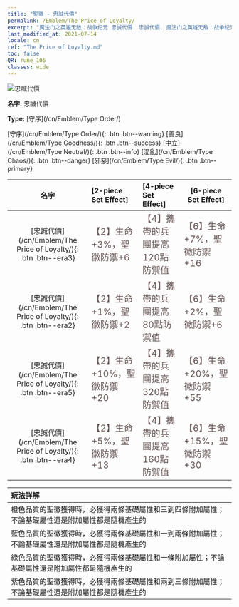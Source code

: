 ```yaml
---
title: "聖徽 - 忠誠代價"
permalink: /Emblem/The Price of Loyalty/
excerpt: "魔法门之英雄无敌：战争纪元 忠誠代價. 忠誠代價. 魔法门之英雄无敌：战争纪元 聖徽 忠誠代價. 魔法门之英雄无敌：战争纪元 守序 忠誠代價"
last_modified_at: 2021-07-14
locale: cn
ref: "The Price of Loyalty.md"
toc: false
QR: rune_106
classes: wide
---
```


  ![忠誠代價](/images/r/rune_icon_106.png)

 **名字:** 忠誠代價

 **Type:** [守序](/cn/Emblem/Type Order/)

  [守序](/cn/Emblem/Type Order/){: .btn .btn--warning}   [善良](/cn/Emblem/Type Goodness/){: .btn .btn--success}   [中立](/cn/Emblem/Type Neutral/){: .btn .btn--info}   [混亂](/cn/Emblem/Type Chaos/){: .btn .btn--danger}   [邪惡](/cn/Emblem/Type Evil/){: .btn .btn--primary} 

  |  名字    | [2-piece Set Effect] | [4-piece Set Effect] | [6-piece Set Effect]  | 
  |:-----------------------:|:-------------------|:-----------------|----------------| 
  | [忠誠代價](/cn/Emblem/The Price of Loyalty/){: .btn .btn--era3} | <span style="color: #645252;font-size:20px">【2】生命+3%，聖徽防禦+6</span> | <span style="color: #645252;font-size:20px">【4】攜帶的兵團提高120點防禦值</span> | <span style="color: #645252;font-size:20px">【6】生命+7%，聖徽防禦+16</span> | 
  | [忠誠代價](/cn/Emblem/The Price of Loyalty/){: .btn .btn--era2} | <span style="color: #645252;font-size:20px">【2】生命+1%，聖徽防禦+2</span> | <span style="color: #645252;font-size:20px">【4】攜帶的兵團提高80點防禦值</span> | <span style="color: #645252;font-size:20px">【6】生命+2%，聖徽防禦+6</span> | 
  | [忠誠代價](/cn/Emblem/The Price of Loyalty/){: .btn .btn--era5} | <span style="color: #645252;font-size:20px">【2】生命+10%，聖徽防禦+20</span> | <span style="color: #645252;font-size:20px">【4】攜帶的兵團提高320點防禦值</span> | <span style="color: #645252;font-size:20px">【6】生命+20%，聖徽防禦+55</span> | 
  | [忠誠代價](/cn/Emblem/The Price of Loyalty/){: .btn .btn--era4} | <span style="color: #645252;font-size:20px">【2】生命+5%，聖徽防禦+13</span> | <span style="color: #645252;font-size:20px">【4】攜帶的兵團提高160點防禦值</span> | <span style="color: #645252;font-size:20px">【6】生命+15%，聖徽防禦+30</span> | 

  |         玩法詳解            | 
  |:-------------------------------|
  | 橙色品質的聖徽獲得時，必獲得兩條基礎屬性和三到四條附加屬性；不論基礎屬性還是附加屬性都是隨機產生的 |
  | 藍色品質的聖徽獲得時，必獲得兩條基礎屬性和一到兩條附加屬性；不論基礎屬性還是附加屬性都是隨機產生的 |
  | 綠色品質的聖徽獲得時，必獲得兩條基礎屬性和一條附加屬性；不論基礎屬性還是附加屬性都是隨機產生的 |
  | 紫色品質的聖徽獲得時，必獲得兩條基礎屬性和兩到三條附加屬性；不論基礎屬性還是附加屬性都是隨機產生的 |
